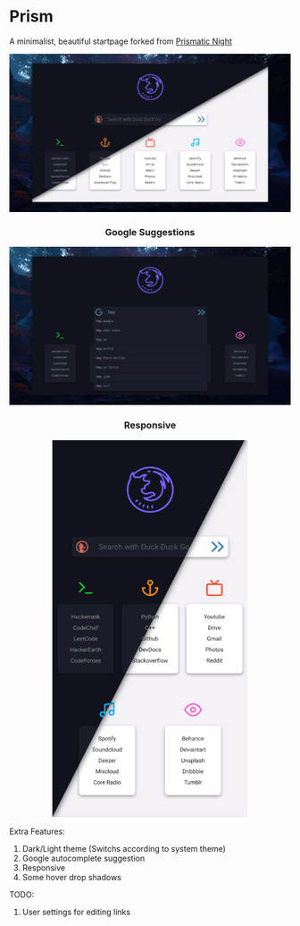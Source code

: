 # Prism

A minimalist, beautiful startpage forked from [Prismatic Night](https://github.com/3r3bu5x9/Prismatic-Night)


<p align="center"><img src="./assets/preview.png"></p>

<h3 align="center">Google Suggestions</h3>
<p align="center"><img src="./assets/suggestion.png"></p>

<h3 align="center">Responsive</h3>
<p align="center"><img src="./assets/android.png" width="350"></p>

Extra Features:

1) Dark/Light theme (Switchs according to system theme)
2) Google autocomplete suggestion
3) Responsive
4) Some hover drop shadows


TODO:

1) User settings for editing links
